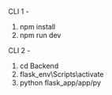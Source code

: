CLI 1 - 
1. npm install
2. npm run dev

CLI 2 - 
1. cd Backend
2. flask_env\Scripts\activate
3. python flask_app/app/py